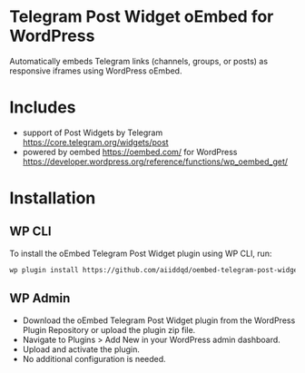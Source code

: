 # Telegram Post Widget oEmbed for WordPress

Automatically embeds Telegram links (channels, groups, or posts) as responsive iframes using WordPress oEmbed.

# Includes
- support of Post Widgets by Telegram https://core.telegram.org/widgets/post 
- powered by oembed https://oembed.com/ for WordPress https://developer.wordpress.org/reference/functions/wp_oembed_get/

# Installation

## WP CLI
To install the oEmbed Telegram Post Widget plugin using WP CLI, run:

```bash
wp plugin install https://github.com/aiiddqd/oembed-telegram-post-widget/archive/refs/heads/main.zip --activate
``` 

## WP Admin
- Download the oEmbed Telegram Post Widget plugin from the WordPress Plugin Repository or upload the plugin zip file.
- Navigate to Plugins > Add New in your WordPress admin dashboard.
- Upload and activate the plugin.
- No additional configuration is needed.